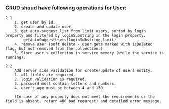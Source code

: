 ### CRUD shoud have following operations for User:

    2.1
        1. get user by id.
        2. create and update user.
        3. get auto-suggest list from limit users, sorted by login property and filtered by loginSubstring in the login property.
            getAutoSuggestUsers(loginSubstring,limit)
        4. remove user (soft delete - user gets marked with isDeleted flag, but not removed from the collection.)
        5. Store user's collection in service memory (while the service is running).

    2.2
        Add server side validation for create/update of users entity.
        1. all fields are required.
        2. login validation is required.
        3. password must contain letters and numbers.
        4. user's age must be between 4 and 130

        (In case of any property does not meet the requirements or the field is absent, return 400 bad requrest) and detailed error message.


